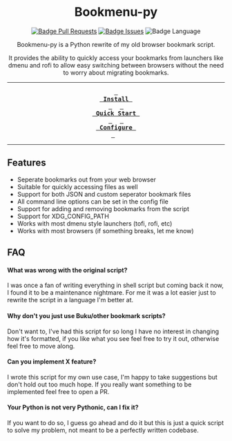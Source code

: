 <div align=center>

# Bookmenu-py

[![Badge Pull Requests]][Pull Requests] 
[![Badge Issues]][Issues] 
![Badge Language] 

Bookmenu-py is a Python rewrite of my old browser bookmark script.

It provides the ability to quickly access your bookmarks from launchers like dmenu and rofi to allow easy switching between browsers without the need to worry about migrating bookmarks.

---

**[<kbd> <br> Install <br> </kbd>][Install]** 
**[<kbd> <br> Quick Start <br> </kbd>][Quick Start]** 
**[<kbd> <br> Configure <br> </kbd>][Configure]** 

---

</div>

## Features

- Seperate bookmarks out from your web browser
- Suitable for quickly accessing files as well
- Support for both JSON and custom seperator bookmark files
- All command line options can be set in the config file
- Support for adding and removing bookmarks from the script
- Support for XDG_CONFIG_PATH
- Works with most dmenu style launchers (tofi, rofi, etc)
- Works with most browsers (if something breaks, let me know)

## FAQ

#### What was wrong with the original script?

I was once a fan of writing everything in shell script but coming back it now, I found it to be a maintenance nightmare. 
For me it was a lot easier just to rewrite the script in a language I'm better at.

#### Why don't you just use Buku/other bookmark scripts?

Don't want to, I've had this script for so long I have no interest in changing how it's formatted, if you like what you see
feel free to try it out, otherwise feel free to move along.

#### Can you implement X feature?

I wrote this script for my own use case, I'm happy to take suggestions but don't hold out too much hope. If you really
want something to be implemented feel free to open a PR.

#### Your Python is not very Pythonic, can I fix it?

If you want to do so, I guess go ahead and do it but this is just a quick script to solve my problem,
not meant to be a perfectly written codebase.


<!----------------------------------------------------------------------------->
[License]: LICENSE
[Pull Requests]: https://github.com/BrodieRobertson/bookmenu-py/pulls
[Issues]: https://github.com/BrodieRobertson/bookmenu-py/issues
[Configure]: https://github.com/BrodieRobertson/bookmenu-py/
[Install]: https://github.com/BrodieRobertson/bookmenu-py/
[Quick Start]: https://github.com/BrodieRobertson/bookmenu-py/

<!----------------------------------{ Badges }--------------------------------->
[Badge Issues]: https://img.shields.io/github/issues/BrodieRobertson/bookmenu-py
[Badge Pull Requests]: https://img.shields.io/github/issues-pr/BrodieRobertson/bookmenu-py
[Badge Language]: https://img.shields.io/github/languages/top/BrodieRobertson/bookmenu-py